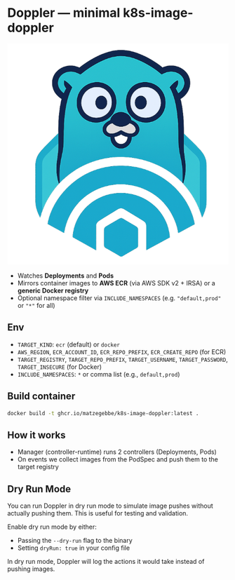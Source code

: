 # Doppler — minimal k8s-image-doppler

![doppler logo](doppler-logo.png)

- Watches **Deployments** and **Pods**
- Mirrors container images to **AWS ECR** (via AWS SDK v2 + IRSA) or a **generic Docker registry**
- Optional namespace filter via `INCLUDE_NAMESPACES` (e.g. `"default,prod"` or `"*"` for all)

## Env
- `TARGET_KIND`: `ecr` (default) or `docker`
- `AWS_REGION`, `ECR_ACCOUNT_ID`, `ECR_REPO_PREFIX`, `ECR_CREATE_REPO` (for ECR)
- `TARGET_REGISTRY`, `TARGET_REPO_PREFIX`, `TARGET_USERNAME`, `TARGET_PASSWORD`, `TARGET_INSECURE` (for Docker)
- `INCLUDE_NAMESPACES`: `*` or comma list (e.g., `default,prod`)

## Build container
```bash
docker build -t ghcr.io/matzegebbe/k8s-image-doppler:latest .
```

## How it works
- Manager (controller-runtime) runs 2 controllers (Deployments, Pods)
- On events we collect images from the PodSpec and push them to the target registry

## Dry Run Mode

You can run Doppler in dry run mode to simulate image pushes without actually pushing them. This is useful for testing and validation.

Enable dry run mode by either:
- Passing the `--dry-run` flag to the binary
- Setting `dryRun: true` in your config file

In dry run mode, Doppler will log the actions it would take instead of pushing images.

